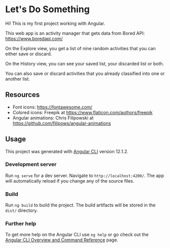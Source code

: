 # Let's Do Something

Hi! This is my first project working with Angular.

This web app is an activity manager that gets data from Bored API: https://www.boredapi.com/

On the Explore view, you get a list of nine random activities that you can either save or discard.

On the History view, you can see your saved list, your discarded list or both.

You can also save or discard activities that you already classified into one or another list.

## Resources

- Font icons: https://fontawesome.com/
- Colored icons: Freepik at https://www.flaticon.com/authors/freepik
- Angular animations: Chris Filipowski at https://github.com/filipows/angular-animations

## Usage

This project was generated with [Angular CLI](https://github.com/angular/angular-cli) version 12.1.2.

### Development server

Run `ng serve` for a dev server. Navigate to `http://localhost:4200/`. The app will automatically reload if you change any of the source files.

### Build

Run `ng build` to build the project. The build artifacts will be stored in the `dist/` directory.

### Further help

To get more help on the Angular CLI use `ng help` or go check out the [Angular CLI Overview and Command Reference](https://angular.io/cli) page.
